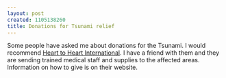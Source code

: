 ```yaml
--- 
layout: post
created: 1105138260
title: Donations for Tsunami relief
---
```

Some people have asked me about donations for the Tsunami.  I would recommend <a href="http://www.hearttoheart.org/">Heart to Heart International</a>.  I have a friend with them and they are sending trained medical staff and supplies to the affected areas.  Information on how to give is on their website.
